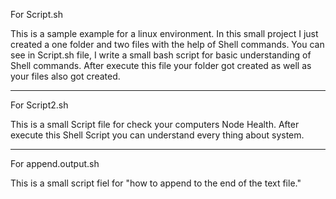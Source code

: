 For Script.sh 

This is a sample example for a linux environment. 
In this small project I just created a one folder and two files with the help of Shell commands.
You can see in Script.sh file, I write a small bash script for basic understanding of Shell commands.
After execute this file your folder got created as well as your files also got created.

-------------------------------------------------------------------------------------------
For Script2.sh

This is a small Script file for check your computers Node Health.
After execute this Shell Script you can understand every thing about system.

---------------------------------------------------------------------------------------------
For  append.output.sh

This is a small script fiel for "how to append to the end of the text file."


